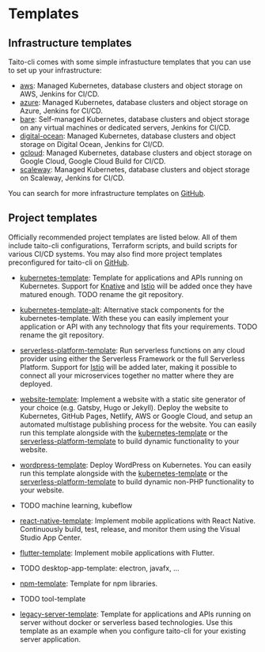 # Templates

## Infrastructure templates

Taito-cli comes with some simple infrastucture templates that you can use to set up your infrastructure:

* [aws](https://github.com/TaitoUnited/taito-cli/tree/master/examples/zones/aws): Managed Kubernetes, database clusters and object storage on AWS, Jenkins for CI/CD.
* [azure](https://github.com/TaitoUnited/taito-cli/tree/master/examples/zones/azure): Managed Kubernetes, database clusters and object storage on Azure, Jenkins for CI/CD.
* [bare](https://github.com/TaitoUnited/taito-cli/tree/master/examples/zones/bare): Self-managed Kubernetes, database clusters and object storage on any virtual machines or dedicated servers, Jenkins for CI/CD.
* [digital-ocean](https://github.com/TaitoUnited/taito-cli/tree/master/examples/zones/digital-ocean): Managed Kubernetes, database clusters and object storage on Digital Ocean, Jenkins for CI/CD.
* [gcloud](https://github.com/TaitoUnited/taito-cli/tree/master/examples/zones/gcloud): Managed Kubernetes, database clusters and object storage on Google Cloud, Google Cloud Build for CI/CD.
* [scaleway](https://github.com/TaitoUnited/taito-cli/tree/master/examples/zones/scaleway): Managed Kubernetes, database clusters and object storage on Scaleway, Jenkins for CI/CD.

You can search for more infrastructure templates on [GitHub](TODO).

## Project templates

Officially recommended project templates are listed below. All of them include taito-cli configurations, Terraform scripts, and build scripts for various CI/CD systems. You may also find more project templates preconfigured for taito-cli on [GitHub](https://github.com/search?q=topic%3Ataito-template&type=Repositories).

* [kubernetes-template](https://github.com/TaitoUnited/kubernetes-template): Template for applications and APIs running on Kubernetes. Support for [Knative](https://pivotal.io/knative) and [Istio](https://istio.io/) will be added once they have matured enough. TODO rename the git repository.

* [kubernetes-template-alt](https://github.com/TaitoUnited/kubernetes-template-alt): Alternative stack components for the kubernetes-template. With these you can easily implement your application or API with any technology that fits your requirements. TODO rename the git repository.

* [serverless-platform-template](https://github.com/TaitoUnited/serverless-platform-template): Run serverless functions on any cloud provider using either the Serverless Framework or the full Serverless Platform. Support for [Istio](https://istio.io/) will be added later, making it possible to connect all your microservices together no matter where they are deployed.

* [website-template](https://github.com/TaitoUnited/website-template): Implement a website with a static site generator of your choice (e.g. Gatsby, Hugo or Jekyll). Deploy the website to Kubernetes, GitHub Pages, Netlify, AWS or Google Cloud, and setup an automated multistage publishing process for the website. You can easily run this template alongside with the [kubernetes-template](https://github.com/TaitoUnited/kubernetes-template) or the [serverless-platform-template](https://github.com/TaitoUnited/serverless-platform-template) to build dynamic functionality to your website.

* [wordpress-template](https://github.com/TaitoUnited/wordpress-template): Deploy WordPress on Kubernetes. You can easily run this template alongside with the [kubernetes-template](https://github.com/TaitoUnited/kubernetes-template) or the [serverless-platform-template](https://github.com/TaitoUnited/serverless-platform-template) to build dynamic non-PHP functionality to your website.

* TODO machine learning, kubeflow

* [react-native-template](https://github.com/TaitoUnited/react-native-template): Implement mobile applications with React Native. Continuously build, test, release, and monitor them using the Visual Studio App Center.

* [flutter-template](https://github.com/TaitoUnited/flutter-template): Implement mobile applications with Flutter.

* TODO desktop-app-template: electron, javafx, ...

* [npm-template](https://github.com/TaitoUnited/npm-template): Template for npm libraries.

* TODO tool-template

* [legacy-server-template](https://github.com/TaitoUnited/legacy-server-template): Template for applications and APIs running on server without docker or serverless based technologies. Use this template as an example when you configure taito-cli for your existing server application.
